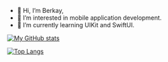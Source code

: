 - 👋 Hi, I’m Berkay,
- 👀 I’m interested in mobile application development.
- 🌱 I’m currently learning UIKit and SwiftUI.

[![My GitHub stats](https://github-readme-stats.vercel.app/api?username=yosoybunal&hide=contribs,issues&theme=cobalt)](https://github.com/anuraghazra/github-readme-stats) 

[![Top Langs](https://github-readme-stats.vercel.app/api/top-langs/?username=yosoybunal&layout=compact&theme=cobalt)](https://github.com/yosoybunal/github-readme-stats)



